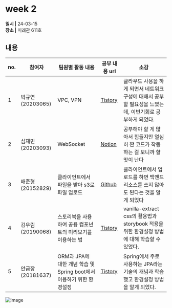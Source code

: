 # week 2
**일시 |** 24-03-15   
**장소 |** 미래관 611호  

## 내용

|no.  |참여자          |팀원별 활동 내용|공부 내용 url|소감|
|--------|--------------|----------------------------------|--------------------|--|
|1       |박규연(20203065)|VPC, VPN|[Tistory](https://noooey.tistory.com/74)|클라우드 사용을 하게 되면서 네트워크 구성에 대해서 공부할 필요성을 느꼈는데, 이번기회로 공부하게 되었다.|
|2       |심재민(20203093)|WebSocket|[Notion](https://wonderful-alloy-41d.notion.site/3-9-3-15-8183a2cdc5244b838b2285a333633872)|공부해야 할 게 많아서 힘들지만 열심히 짠 코드가 작동하는 걸 보니까 할 맛이 난다|
|3       |배준형(20152829)|클라이언트에서 파일을 받아 s3로 파일 업로드|[Github](https://github.com/ryanbae94/TIL/blob/main/0315.md)|클라이언트에서 업로드를 하면 백엔드 리소스를 쓰지 않아도 된다는 것을 알게 되었다|
|4       |김우림(20190068)|스토리북을 사용하여 공용 컴포넌트의 미리보기를 이용하는 법|[Tistory](https://kwoooo.tistory.com/8?category=1131548)|vanilla-extract css의 활용법과 storybook 적용을 위한 환경설정 방법에 대해 학습할 수 있었다.|
|5       |안금장(20181637)| ORM과 JPA에 대한 개념 학습 및 Spring boot에서 이용하기 위한 환경설정|[Tistory](https://koomchang.tistory.com/30)|Spring에서 주로 사용하는 JPA라는 기술의 개념과 학습했고 환경설정 방법을 알게 되었다.|

![image](https://github.com/Team-WeQuiz/study/assets/66217855/083cdd2c-f3bb-4229-bd47-a91bb6bef940)
